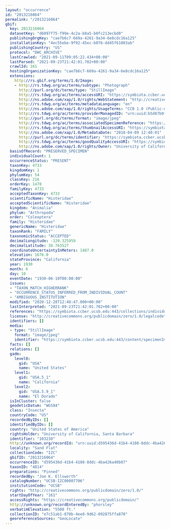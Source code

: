 ```yaml
---
layout: "occurrence"
id: "2013216064"
permalink: "/2013216064"
gbif:
  key: 2013216064
  datasetKey: "d6097f75-f99e-4c2a-b8a5-b0fc213ecbd0"
  publishingOrgKey: "cae7b6c7-669a-4261-9a34-6e8cdc16a125"
  installationKey: "4ec55ebe-9f92-45ec-b076-dd45f61003ab"
  publishingCountry: "US"
  protocol: "DWC_ARCHIVE"
  lastCrawled: "2021-09-11T09:05:22.434+00:00"
  lastParsed: "2021-09-23T21:42:01.702+00:00"
  crawlId: 161
  hostingOrganizationKey: "cae7b6c7-669a-4261-9a34-6e8cdc16a125"
  extensions:
    http://rs.gbif.org/terms/1.0/Image:
    - http://rs.tdwg.org/ac/terms/subtype: "Photograph"
      http://purl.org/dc/terms/type: "StillImage"
      http://rs.tdwg.org/ac/terms/accessURI: "https://symbiota.ccber.ucsb.edu:443/content/specimenImages/UCSB_IZC/UCSB-IZC00007/UCSB-IZC00007706_lg.jpg"
      http://ns.adobe.com/xap/1.0/rights/WebStatement: "http://creativecommons.org/publicdomain/zero/1.0/"
      http://rs.tdwg.org/ac/terms/metadataLanguage: "en"
      http://ns.adobe.com/xap/1.0/rights/UsageTerms: "CC0 1.0 (Public-domain)"
      http://rs.tdwg.org/ac/terms/providerManagedID: "urn:uuid:b5d87b0f-41c2-4f71-8fad-084626ea5524"
      http://purl.org/dc/terms/format: "image/jpeg"
      http://rs.tdwg.org/ac/terms/associatedSpecimenReference: "https://symbiota.ccber.ucsb.edu:443/collections/individual/index.php?occid=103230"
      http://rs.tdwg.org/ac/terms/thumbnailAccessURI: "https://symbiota.ccber.ucsb.edu:443/content/specimenImages/UCSB_IZC/UCSB-IZC00007/UCSB-IZC00007706_tn.jpg"
      http://ns.adobe.com/xap/1.0/MetadataDate: "2018-04-09 12:40:01"
      http://purl.org/dc/terms/identifier: "https://symbiota.ccber.ucsb.edu:443/content/specimenImages/UCSB_IZC/UCSB-IZC00007/UCSB-IZC00007706_lg.jpg"
      http://rs.tdwg.org/ac/terms/goodQualityAccessURI: "https://symbiota.ccber.ucsb.edu:443/content/specimenImages/UCSB_IZC/UCSB-IZC00007/UCSB-IZC00007706.jpg"
      http://ns.adobe.com/xap/1.0/rights/Owner: "University of California, Santa Barbara"
  basisOfRecord: "PRESERVED_SPECIMEN"
  individualCount: 1
  occurrenceStatus: "PRESENT"
  taxonKey: 4733
  kingdomKey: 1
  phylumKey: 54
  classKey: 216
  orderKey: 1470
  familyKey: 4733
  acceptedTaxonKey: 4733
  scientificName: "Histeridae"
  acceptedScientificName: "Histeridae"
  kingdom: "Animalia"
  phylum: "Arthropoda"
  order: "Coleoptera"
  family: "Histeridae"
  genericName: "Histeridae"
  taxonRank: "FAMILY"
  taxonomicStatus: "ACCEPTED"
  decimalLongitude: -120.325959
  decimalLatitude: 38.763527
  coordinateUncertaintyInMeters: 1487.0
  elevation: 1676.0
  stateProvince: "California"
  year: 1930
  month: 6
  day: 10
  eventDate: "1930-06-10T00:00:00"
  issues:
  - "TAXON_MATCH_HIGHERRANK"
  - "OCCURRENCE_STATUS_INFERRED_FROM_INDIVIDUAL_COUNT"
  - "AMBIGUOUS_INSTITUTION"
  modified: "2020-12-28T12:48:47.000+00:00"
  lastInterpreted: "2021-09-23T21:42:01.702+00:00"
  references: "https://symbiota.ccber.ucsb.edu:443/collections/individual/index.php?occid=103230"
  license: "http://creativecommons.org/publicdomain/zero/1.0/legalcode"
  identifiers: []
  media:
  - type: "StillImage"
    format: "image/jpeg"
    identifier: "https://symbiota.ccber.ucsb.edu:443/content/specimenImages/UCSB_IZC/UCSB-IZC00007/UCSB-IZC00007706_lg.jpg"
  facts: []
  relations: []
  gadm:
    level0:
      gid: "USA"
      name: "United States"
    level1:
      gid: "USA.5_1"
      name: "California"
    level2:
      gid: "USA.5.9_1"
      name: "El Dorado"
  isInCluster: false
  geodeticDatum: "WGS84"
  class: "Insecta"
  countryCode: "US"
  recordedByIDs: []
  identifiedByIDs: []
  country: "United States of America"
  rightsHolder: "University of California, Santa Barbara"
  identifier: "103230"
  http://unknown.org/recordId: "urn:uuid:d595436d-41b4-4108-8ddc-4ba426a40b07"
  locality: "Sand Flat"
  collectionCode: "IZC"
  gbifID: "2013216064"
  occurrenceID: "d595436d-41b4-4108-8ddc-4ba426a40b07"
  taxonID: "4814"
  preparations: "Pinned"
  recordedBy: "Joe K. Ellsworth"
  catalogNumber: "UCSB-IZC00007706"
  institutionCode: "UCSB"
  rights: "http://creativecommons.org/publicdomain/zero/1.0/"
  startDayOfYear: "161"
  accessRights: "https://creativecommons.org/publicdomain/"
  http://unknown.org/recordEnteredBy: "phorsley"
  verbatimElevation: "5500 ft."
  collectionID: "e7c51ab1-870b-4ee8-9d62-092875ffa870"
  georeferenceSources: "GeoLocate"
---
```

